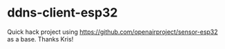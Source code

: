 # ddns-client-esp32

Quick hack project using https://github.com/openairproject/sensor-esp32 as a base. Thanks Kris!
